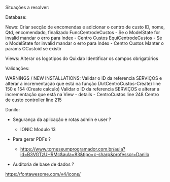 ﻿Situações a resolver:

Database:

News:
Criar secção de encomendas e adicionar o centro de custo ID, nome, Qtd, encomendado, finalizado
FuncCentrodeCustos - Se o ModelState for invalid mandar o erro para Index - Centro Custos
EquiCentrodeCustos - Se o ModelState for invalid mandar o erro para Index - Centro Custos
Manter o params CCustoid se existir

Views:
Alterar os logotipos do Quixlab
Identificar os campos obrigatórios

Validações:

WARNINGS / NEW INSTALLATIONS:
Validar o ID da referencia SERVIÇOS e alterar a incrementação que está na função (ArtCentroCustos-Create) line 150 e 154 (Create calculo)
Validar o ID da referencia SERVIÇOS e alterar a incrementação que está na View - details - CentroCustos line 248
Centro de custo controller line 215

Danilo:
- Segurança da aplicação e rotas admin e user ?
	- IONIC Modulo 13

- Para gerar PDFs ?
	- https://www.torneseumprogramador.com.br/aula?id=B3VGTzUHRMc&aula=83&tipo=c-sharp&professor=Danilo

- Auditoria de base de dados ? 

https://fontawesome.com/v4/icons/